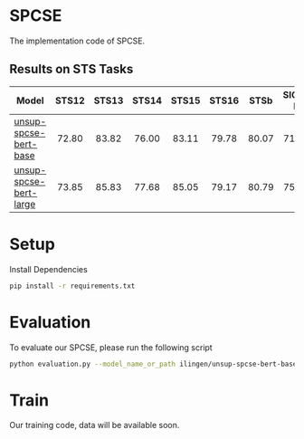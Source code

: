 # SPCSE
The implementation code of SPCSE. 

## Results on STS Tasks

| Model                                                                                                                    | STS12      | STS13      | STS14      | STS15      | STS16      | STSb       | SICK-R     | Avg.       |
|--------------------------------------------------------------------------------------------------------------------------|:----------:|:----------:|:----------:|:----------:|:----------:|:----------:|:----------:|:----------:|
| [unsup-spcse-bert-base](https://huggingface.co/ilingen/unsup-spcse-bert-base)  | 72.80 | 83.82 | 76.00 | 83.11 | 79.78 | 80.07 |71.34 | 78.13 |
| [unsup-spcse-bert-large](https://huggingface.co/ilingen/unsup-spcse-bert-large) | 73.85 | 85.83 | 77.68 | 85.05 | 79.17 | 80.79 | 75.04 | 79.63 |
# Setup

Install Dependencies
``` sh
pip install -r requirements.txt
```
# Evaluation

To evaluate our SPCSE, please run the following script
``` sh
python evaluation.py --model_name_or_path ilingen/unsup-spcse-bert-base --pooler cls_before_pooler
```
# Train

Our training code, data will be available soon.
